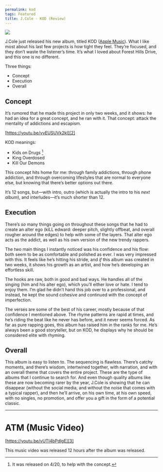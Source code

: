 ```yaml
---
permalink: kod
tags: Featured
title: J.Cole - KOD (Review)
---
```


![][image-1]

J.Cole just released his new album, titled KOD ([Apple Music][1]). What I like most about his last few projects is how tight they feel. They’re focused, and they don’t waste the listener’s time. It’s what I loved about Forest Hills Drive, and this one is no different.

Three things:

- Concept
- Execution
- Overall

## Concept

It’s rumored that he made this project in only two weeks, and it shows: he had an idea for a great concept, and he ran with it. That concept: attack the mentality of addictions and escapism.

[https://youtu.be/vvEUSUVk2kI][2]

KOD meanings:

- Kids on Drugs [^1]
- King Overdosed
- Kill Our Demons

This concept hits home for me: through family addictions, through phone addiction, and through overcoming lifestyles that are normal to everyone else, but knowing that there’s better options out there.

It’s 12 songs, but—with intro, outro (which is actually the intro to his *next album*), and interludes—it’s much shorter than 12.

## Execution

There’s *so* many things going on throughout these songs that he had to create an alter ego (kiLL edward: deeper pitch, slightly offbeat, and overall rougher around the edges) to help with some of the layers. That alter ego acts as the addict, as well as his own version of the new trendy rappers.

The two main things I instantly noticed was his confidence and his flow: both seem to be as comfortable and polished as ever. I was very impressed with this. It feels like he’s hitting his stride, and *if* this album was created in two weeks, it shows his growth as an artist, and how he’s developing an effortless skill.

The hooks are raw, both in good and bad ways. He handles all of the singing (him and his alter ego), which you’ll either love or hate. I tend to enjoy them. I’m glad he didn’t hand this job over to a professional, and instead, he kept the sound cohesive and continued with the concept of imperfection.

The verses are some of the best of his career, mostly because of that confidence I mentioned above. The rhyme patterns are rapid at times, and he’s riding the beat like he never has before, and it never seems forced. As far as pure rapping goes, this album has raised him in the ranks for me. He’s always been a good storyteller, but on KOD, he displays why he should be considered elite with rhyming.

## Overall

This album is easy to listen to. The sequencing is flawless. There’s catchy moments, and there’s wisdom, intertwined together, with narration, and with an overall theme that covers the entire project. These are the type of albums that I continue to search for. And even though quality albums like these are now becoming rarer by the year, J.Cole is showing that he can disappear (without the social media, and without the noise that comes with a typical rapper), and then he’ll arrive, on his own time, at his own speed, with no singles, no promotion, and offer you a gift in the form of a potential classic.

---- 

# ATM (Music Video)

[https://youtu.be/vUTI4bPdlgE][3]

This music video was released 12 hours after the album was released.

[^1]:	It was released on 4/20, to help with the concept.

[1]:	https://itunes.apple.com/us/album/kod/1373858456
[2]:	https://youtu.be/vvEUSUVk2kI "KOD - Album Trailer"
[3]:	https://youtu.be/vUTI4bPdlgE

[image-1]:	https://media2.fdncms.com/metrotimes/imager/u/mobilestory/12866616/30705662_10156360310319661_3257475992410652672_o.jpg